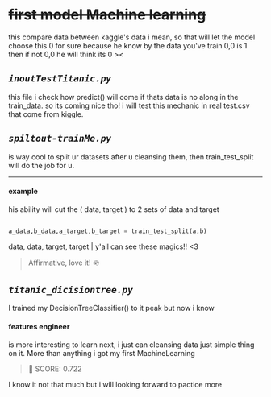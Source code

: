 # ~~first model Machine learning~~
this compare data between kaggle's data i mean, so that will let the model choose this 0 for sure because he know by the data you've train 0,0 is 1 then if not 0,0 he will think its 0 ><

## *`inoutTestTitanic.py`*
this file i check how predict() will come if thats data is no along in the train_data.
so its coming nice tho! i will test this mechanic in real test.csv that come from kiggle.

##  *`spiltout-trainMe.py`*
is way cool to split ur datasets after u cleansing them, then 
train_test_split will do the job for u.

---
#### example
his ability will cut the ( data, target ) to 2 sets of data and target 
```python

a_data,b_data,a_target,b_target = train_test_split(a,b)
```
data, data, target, target | y'all can see these magics!! <3 
>  Affirmative, love it! 🪖


## *`titanic_dicisiontree.py`*
I trained my DecisionTreeClassifier() to it peak but now i know 
####  features engineer
is more interesting to learn next, i just can cleansing data just simple thing on it.
More than anything i got my first MachineLearning 
> 🤖 SCORE: 0.722

I know it not that much but i will looking forward to pactice more

